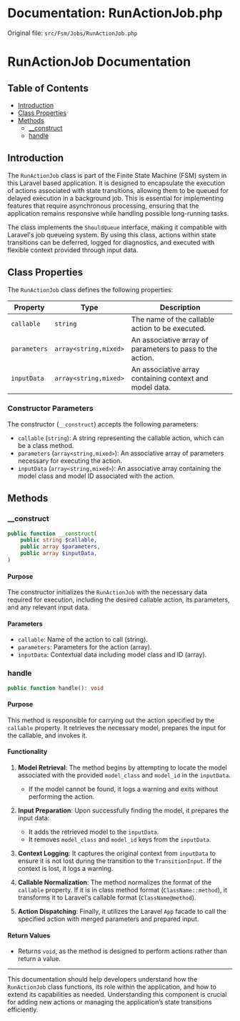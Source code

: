 # Documentation: RunActionJob.php

Original file: `src/Fsm/Jobs/RunActionJob.php`

# RunActionJob Documentation

## Table of Contents
- [Introduction](#introduction)
- [Class Properties](#class-properties)
- [Methods](#methods)
  - [__construct](#__construct)
  - [handle](#handle)

## Introduction
The `RunActionJob` class is part of the Finite State Machine (FSM) system in this Laravel based application. It is designed to encapsulate the execution of actions associated with state transitions, allowing them to be queued for delayed execution in a background job. This is essential for implementing features that require asynchronous processing, ensuring that the application remains responsive while handling possible long-running tasks.

The class implements the `ShouldQueue` interface, making it compatible with Laravel's job queueing system. By using this class, actions within state transitions can be deferred, logged for diagnostics, and executed with flexible context provided through input data.

## Class Properties
The `RunActionJob` class defines the following properties:

| Property      | Type                  | Description                                               |
|---------------|-----------------------|-----------------------------------------------------------|
| `callable`    | `string`              | The name of the callable action to be executed.          |
| `parameters`  | `array<string,mixed>` | An associative array of parameters to pass to the action.|
| `inputData`   | `array<string,mixed>` | An associative array containing context and model data.  |

### Constructor Parameters
The constructor (`__construct`) accepts the following parameters:

- `callable` (`string`): A string representing the callable action, which can be a class method.
- `parameters` (`array<string,mixed>`): An associative array of parameters necessary for executing the action.
- `inputData` (`array<string,mixed>`): An associative array containing the model class and model ID associated with the action.

## Methods

### __construct
```php
public function __construct(
    public string $callable,
    public array $parameters,
    public array $inputData,
)
```

#### Purpose
The constructor initializes the `RunActionJob` with the necessary data required for execution, including the desired callable action, its parameters, and any relevant input data.

#### Parameters
- `callable`: Name of the action to call (string).
- `parameters`: Parameters for the action (array).
- `inputData`: Contextual data including model class and ID (array).

### handle
```php
public function handle(): void
```

#### Purpose
This method is responsible for carrying out the action specified by the `callable` property. It retrieves the necessary model, prepares the input for the callable, and invokes it.

#### Functionality
1. **Model Retrieval**: The method begins by attempting to locate the model associated with the provided `model_class` and `model_id` in the `inputData`. 
   - If the model cannot be found, it logs a warning and exits without performing the action.

2. **Input Preparation**: Upon successfully finding the model, it prepares the input data:
   - It adds the retrieved model to the `inputData`.
   - It removes `model_class` and `model_id` keys from the `inputData`.

3. **Context Logging**: It captures the original context from `inputData` to ensure it is not lost during the transition to the `TransitionInput`. If the context is lost, it logs a warning.

4. **Callable Normalization**: The method normalizes the format of the `callable` property. If it is in class method format (`ClassName::method`), it transforms it to Laravel's callable format (`ClassName@method`).

5. **Action Dispatching**: Finally, it utilizes the Laravel `App` facade to call the specified action with merged parameters and prepared input.

#### Return Values
- Returns `void`, as the method is designed to perform actions rather than return a value.

---

This documentation should help developers understand how the `RunActionJob` class functions, its role within the application, and how to extend its capabilities as needed. Understanding this component is crucial for adding new actions or managing the application’s state transitions efficiently.